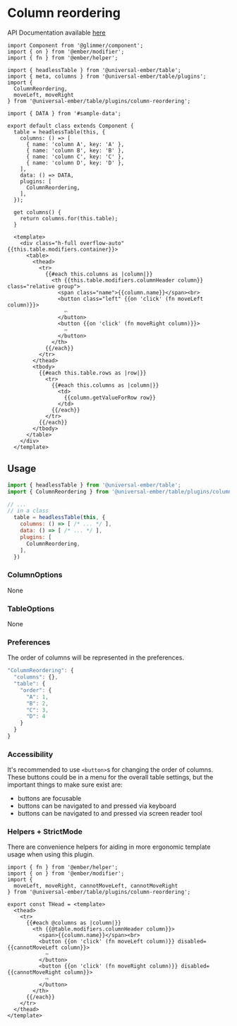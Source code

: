 # Column reordering

API Documentation available [here][api-docs]

[api-docs]: /api/modules/plugins_column_reordering


<div class="featured-demo" data-demo-fit data-demo-tight>

```gjs live preview no-shadow
import Component from '@glimmer/component';
import { on } from '@ember/modifier';
import { fn } from '@ember/helper';

import { headlessTable } from '@universal-ember/table';
import { meta, columns } from '@universal-ember/table/plugins';
import {
  ColumnReordering,
  moveLeft, moveRight
} from '@universal-ember/table/plugins/column-reordering';

import { DATA } from '#sample-data';

export default class extends Component {
  table = headlessTable(this, {
    columns: () => [
      { name: 'column A', key: 'A' },
      { name: 'column B', key: 'B' },
      { name: 'column C', key: 'C' },
      { name: 'column D', key: 'D' },
    ],
    data: () => DATA,
    plugins: [
      ColumnReordering,
    ],
  });

  get columns() {
    return columns.for(this.table);
  }

  <template>
    <div class="h-full overflow-auto" {{this.table.modifiers.container}}>
      <table>
        <thead>
          <tr>
            {{#each this.columns as |column|}}
              <th {{this.table.modifiers.columnHeader column}} class="relative group">
                <span class="name">{{column.name}}</span><br>
                <button class="left" {{on 'click' (fn moveLeft column)}}>
                  ⇦
                </button>
                <button {{on 'click' (fn moveRight column)}}>
                  ⇨
                </button>
              </th>
            {{/each}}
          </tr>
        </thead>
        <tbody>
          {{#each this.table.rows as |row|}}
            <tr>
              {{#each this.columns as |column|}}
                <td>
                  {{column.getValueForRow row}}
                </td>
              {{/each}}
            </tr>
          {{/each}}
        </tbody>
      </table>
    </div>
  </template>
```

</div>

## Usage

```js
import { headlessTable } from '@universal-ember/table';
import { ColumnReordering } from '@universal-ember/table/plugins/column-reordering';

// ...
// in a class
  table = headlessTable(this, {
    columns: () => [ /* ... */ ],
    data: () => [ /* ... */ ],
    plugins: [
      ColumnReordering,
    ],
  })
```

### ColumnOptions

None

### TableOptions

None

### Preferences

The order of columns will be represented in the preferences.

```js
"ColumnReordering": {
  "columns": {},
  "table": {
    "order": {
      "A": 1,
      "B": 2,
      "C": 3,
      "D": 4
    }
  }
}
```

### Accessibility

It's recommended to use `<button>`s for changing the order of columns.
These buttons could be in a menu for the overall table settings,
but the important things to make sure exist are:

- buttons are focusable
- buttons can be navigated to and pressed via keyboard
- buttons can be navigated to and pressed via screen reader tool

### Helpers + StrictMode

There are convenience helpers for aiding in more ergonomic template usage when using this plugin.

```gjs
import { fn } from '@ember/helper';
import { on } from '@ember/modifier';
import {
  moveLeft, moveRight, cannotMoveLeft, cannotMoveRight
} from '@universal-ember/table/plugins/column-reordering';

export const THead = <template>
  <thead>
    <tr>
      {{#each @columns as |column|}}
        <th {{@table.modifiers.columnHeader column}}>
          <span>{{column.name}}</span><br>
          <button {{on 'click' (fn moveLeft column)}} disabled={{cannotMoveLeft column}}>
            ⇦
          </button>
          <button {{on 'click' (fn moveRight column)}} disabled={{cannotMoveRight column}}>
            ⇨
          </button>
        </th>
      {{/each}}
    </tr>
  </thead>
</template>
```
